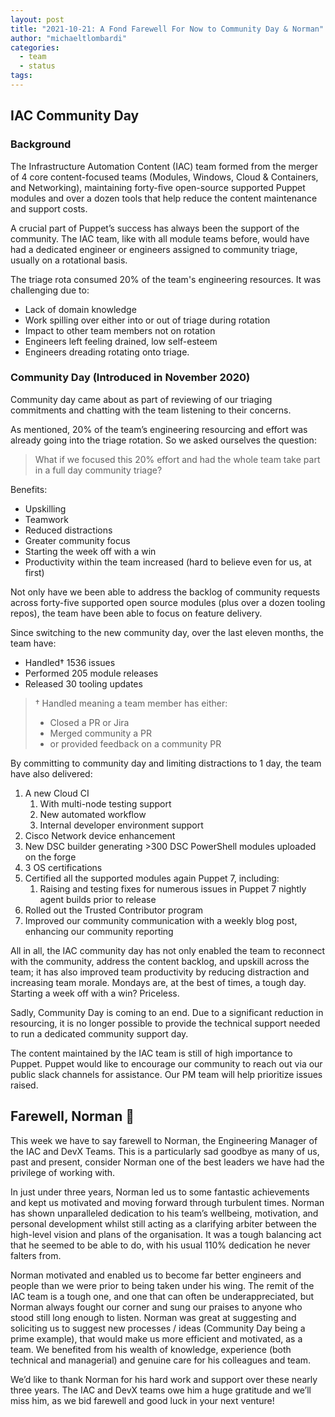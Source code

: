 ```yaml
---
layout: post
title: "2021-10-21: A Fond Farewell For Now to Community Day & Norman"
author: "michaeltlombardi"
categories:
  - team
  - status
tags:
---
```


## IAC Community Day

### Background

The Infrastructure Automation Content (IAC) team formed from the merger of 4 core content-focused teams (Modules, Windows, Cloud & Containers, and Networking),
maintaining forty-five open-source supported Puppet modules and over a dozen tools that help reduce the content maintenance and support costs.

A crucial part of Puppet’s success has always been the support of the community.
The IAC team, like with all module teams before, would have had a dedicated engineer or engineers assigned to community triage, usually on a rotational basis.

The triage rota consumed 20% of the team's engineering resources. It was challenging due to:

- Lack of domain knowledge
- Work spilling over either into or out of triage during rotation
- Impact to other team members not on rotation
- Engineers left feeling drained, low self-esteem
- Engineers dreading rotating onto triage.

### Community Day (Introduced in November 2020)

Community day came about as part of reviewing of our triaging commitments and chatting with the team listening to their concerns.

As mentioned, 20% of the team’s engineering resourcing and effort was already going into the triage rotation. So we asked ourselves the question:

> What if we focused this 20% effort and had the whole team take part in a full day community triage?

Benefits:

- Upskilling
- Teamwork
- Reduced distractions
- Greater community focus
- Starting the week off with a win
- Productivity within the team increased (hard to believe even for us, at first)

Not only have we been able to address the backlog of community requests across forty-five supported open source modules (plus over a dozen tooling repos), the team have been able to focus on feature delivery.

Since switching to the new community day, over the last eleven months, the team have:

- Handled† 1536 issues
- Performed 205 module releases
- Released 30 tooling updates

> †  Handled meaning a team member has either:
>
> - Closed a PR or Jira
> - Merged community a PR
> - or provided feedback on a community PR

By committing to community day and limiting distractions to 1 day, the team have also delivered:

1. A new Cloud CI
   1. With multi-node testing support
   2. New automated workflow
   3. Internal developer environment support
2. Cisco Network device enhancement
3. New DSC builder generating >300 DSC PowerShell modules uploaded on the forge
4. 3 OS certifications
5. Certified all the supported modules again Puppet 7, including:
   1. Raising and testing fixes for numerous issues in Puppet 7 nightly agent builds prior to release
6. Rolled out the Trusted Contributor program
7. Improved our community communication with a weekly blog post, enhancing our community reporting

All in all, the IAC community day has not only enabled the team to reconnect with the community, address the content backlog, and upskill across the team;
it has also improved team productivity by reducing distraction and increasing team morale.
Mondays are, at the best of times, a tough day.
Starting a week off with a win? Priceless.

Sadly, Community Day is coming to an end.
Due to a significant reduction in resourcing, it is no longer possible to provide the technical support needed to run a dedicated community support day.

The content maintained by the IAC team is still of high importance to Puppet.
Puppet would like to encourage our community to reach out via our public slack channels for assistance.
Our PM team will help prioritize issues raised.

## Farewell, Norman 💜

This week we have to say farewell to Norman, the Engineering Manager of the IAC and DevX Teams.
This is a particularly sad goodbye as many of us, past and present, consider Norman one of the best leaders we have had the privilege of working with.

In just under three years, Norman led us to some fantastic achievements and kept us motivated and moving forward through turbulent times.
Norman has shown unparalleled dedication to his team’s wellbeing, motivation, and personal development whilst still acting as a clarifying arbiter between the high-level vision and plans of the organisation.
It was a tough balancing act that he seemed to be able to do, with his usual 110% dedication he never falters from.

Norman motivated and enabled us to become far better engineers and people than we were prior to being taken under his wing.
The remit of the IAC team is a tough one, and one that can often be underappreciated, but Norman always fought our corner and sung our praises to anyone who stood still long enough to listen.
Norman was great at suggesting and soliciting us to suggest new processes / ideas (Community Day being a prime example), that would make us more efficient and motivated, as a team.
We benefited from his wealth of knowledge, experience (both technical and managerial) and genuine care for his colleagues and team.

We’d like to thank Norman for his hard work and support over these nearly three years.
The IAC and DevX teams owe him a huge gratitude and we’ll miss him, as we bid farewell and good luck in your next venture!

